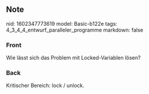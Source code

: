 ## Note
nid: 1602347773619
model: Basic-b122e
tags: 4_3_4_4_entwurf_paralleler_programme
markdown: false

### Front
Wie lässt sich das Problem mit Locked-Variablen lösen?

### Back
Kritischer Bereich: lock / unlock.
